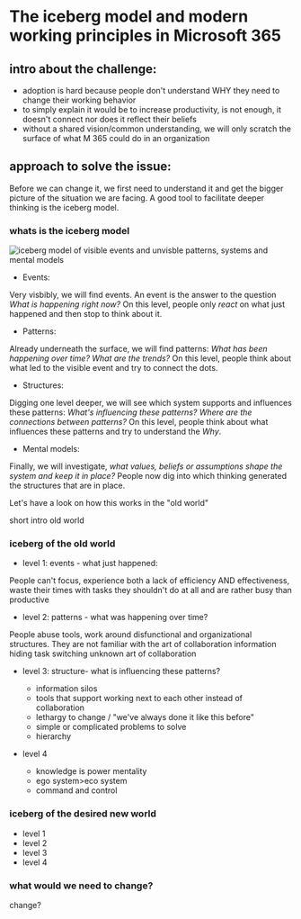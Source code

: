 # The iceberg model and modern working principles in Microsoft 365

## intro about the challenge: 

* adoption is hard because people don't understand WHY they need to change their working behavior
* to simply explain it would be to increase productivity, is not enough, it doesn't connect nor does it reflect their beliefs
* without a shared vision/common understanding, we will only scratch the surface of what M 365 could do in an organization

## approach to solve the issue:

Before we can change it, we first need to understand it and get the bigger picture of the situation we are facing. A good tool to facilitate deeper thinking is the iceberg model. 

### whats is the iceberg model

![iceberg model of visible events and unvisble patterns, systems and mental models](https://github.com/LuiseFreese/blog/blob/main/media/iceberg.jpg "The iceberg model - a tool to get the bigger picture")

* Events:

Very visbibly, we will find events. An event is the answer to the question *What is happening right now?*
On this level, people only *react* on what just happened and then stop to think about it. 

* Patterns:

Already underneath the surface, we will find patterns: *What has been happening over time? What are the trends?* 
On this level, people think about what led to the visible event and try to connect the dots.
 
* Structures:

Digging one level deeper, we will see which system supports and influences these patterns: *What's influencing these patterns?
Where are the connections between patterns?* 
On this level, people think about what influences these patterns and try to understand the *Why*. 

* Mental models:

Finally, we will investigate, *what values, beliefs or assumptions shape the system and keep it in place?* People now dig into which thinking generated the structures that are in place. 

Let's have a look on how this works in the "old world" 

short intro old world

### iceberg of the old world

* level 1: events - what just happened: 

People can't focus, experience both a lack of efficiency AND effectiveness, waste their times with tasks they shouldn't do at all and are rather busy than productive

* level 2: patterns - what was happening over time? 

People abuse tools, work around disfunctional and organizational structures. They are not familiar with the art of collaboration
information hiding
task switching
unknown art of collaboration

* level 3: structure- what is influencing these patterns? 

  * information silos
  * tools that support working next to each other instead of collaboration
  * lethargy to change / "we've always done it like this before"
  * simple or complicated problems to solve
  * hierarchy

* level 4

   * knowledge is power mentality
   * ego system>eco system
   * command and control


### iceberg of the desired new world

* level 1
* level 2
* level 3
* level 4

### what would we need to change? 


change?
